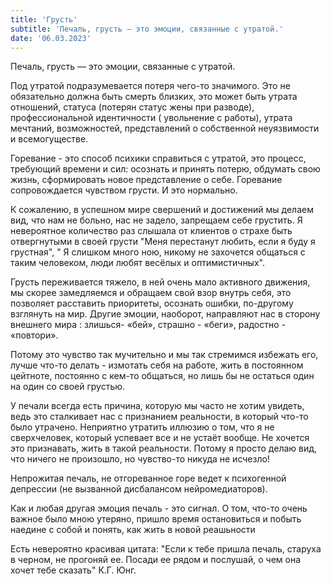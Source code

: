 ```yaml
---
title: 'Грусть'
subtitle: 'Печаль, грусть — это эмоции, связанные с утратой.'
date: '06.03.2023'
---
```


Печаль, грусть — это эмоции, связанные с утратой.

Под утратой подразумевается потеря чего-то значимого.
Это не обязательно должна быть смерть близких, это может быть утрата отношений, статуса (потерян статус жены при разводе), профессиональной идентичности ( увольнение с работы), утрата мечтаний, возможностей, представлений о собственной неуязвимости и всемогуществе.

Горевание - это способ психики справиться с утратой, это процесс, требующий времени и сил: осознать и принять потерю, обдумать свою жизнь, сформировать новое представление о себе.
Горевание сопровождается чувством грусти. И это нормально.

К сожалению, в успешном мире свершений и достижений мы делаем вид, что нам не больно, нас не задело, запрещаем себе грустить.
Я невероятное количество раз слышала от клиентов о страхе быть отвергнутыми в своей грусти "Меня перестанут любить, если я буду я грустная", " Я слишком много ною, никому не захочется общаться с таким человеком, люди любят весёлых и оптимистичных".

Грусть переживается тяжело, в ней очень мало активного движения, мы скорее замедляемся и обращаем свой взор внутрь себя, это позволяет расставить приоритеты, осознать ошибки, по-другому взглянуть на мир. Другие эмоции, наоборот, направляют нас в сторону внешнего мира : злишься- «бей», страшно - «беги», радостно - «повтори».

Потому это чувство так мучительно и мы так стремимся избежать его, лучше что-то делать - измотать себя на работе, жить в постоянном цейтноте, постоянно с кем-то общаться, но лишь бы не остаться один на один со своей грустью.

У печали всегда есть причина, которую мы часто не хотим увидеть, ведь это сталкивает нас с признанием реальности, в который что-то было утрачено.
Неприятно утратить иллюзию о том, что я не сверхчеловек, который успевает все и не устаёт вообще. Не хочется это признавать, жить в такой реальности. Потому я просто делаю вид, что ничего не произошло, но чувство-то никуда не исчезло!

Непрожитая печаль, не отгореванное горе ведет к психогенной депрессии (не вызванной дисбалансом нейромедиаторов).


Как и любая другая эмоция печаль - это сигнал. О том, что-то очень важное было мною утеряно, пришло время остановиться и побыть наедине с собой и понять, как жить в новой реашьности

Есть невероятно красивая цитата:
"Если к тебе пришла печаль, старуха в черном, не прогоняй ее. Посади ее рядом и послушай, о чем она хочет тебе сказать"
К.Г. Юнг.
